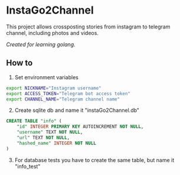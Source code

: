 # InstaGo2Channel

This project allows crossposting stories from instagram to telegram channel, including photos and videos.

*Created for learning golang.*

## How to

1. Set environment variables
```sh
export NICKNAME="Instagram username"
export ACCESS_TOKEN="Telegram bot access token"
export CHANNEL_NAME="Telegram channel name"
```
2. Create sqlite db and name it "instaGo2Channel.db"
```sql
CREATE TABLE "info" (
    "id" INTEGER PRIMARY KEY AUTOINCREMENT NOT NULL,
    "username" TEXT NOT NULL,
    "url" TEXT NOT NULL,
    "hashed_name" INTEGER NOT NULL
)
```
3. For database tests you have to create the same table, but name it "info_test"
